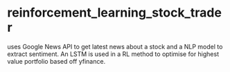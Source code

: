 # reinforcement_learning_stock_trader
uses Google News API to get latest news about a stock and a NLP model to extract sentiment. 
An LSTM is used in a RL method to optimise for highest value portfolio based off yfinance.
